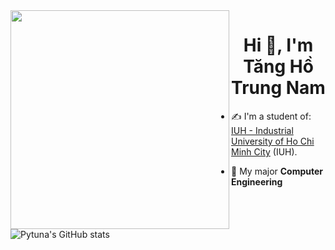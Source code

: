 <img align="left" width="350" src="https://octodex.github.com/images/daftpunktocat-guy.gif">

<h1 align="center" style="font-weight: bold;">Hi 👋, I'm Tăng Hồ Trung Nam</h1>

- ✍ I'm a student of: [IUH - Industrial University of Ho Chi Minh City](https://iuh.edu.vn/en) (IUH).

- 🌱 My major **Computer Engineering**


![Pytuna's GitHub stats](https://github-readme-stats.vercel.app/api?username=pytuna&show_icons=true&theme=dracula)

